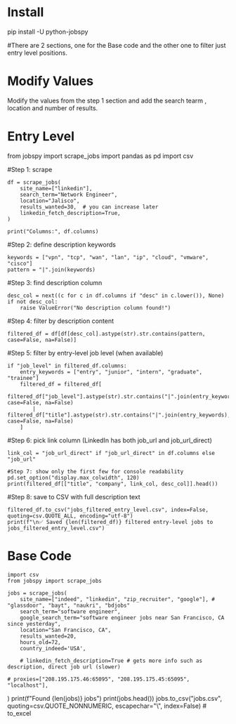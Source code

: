 # Install

pip install -U python-jobspy

#There are 2 sections, one for the Base code and the other one to filter just entry level positions.

# Modify Values

Modify the values from the step 1 section and add the search tearm , location and number of results.

# Entry Level

from jobspy import scrape_jobs
import pandas as pd
import csv

#Step 1: scrape
```
df = scrape_jobs(
    site_name=["linkedin"],
    search_term="Network Engineer",
    location="Jalisco",
    results_wanted=30,  # you can increase later
    linkedin_fetch_description=True,
)

print("Columns:", df.columns)
```
#Step 2: define description keywords

```
keywords = ["vpn", "tcp", "wan", "lan", "ip", "cloud", "vmware", "cisco"]
pattern = "|".join(keywords)

```
#Step 3: find description column
```
desc_col = next((c for c in df.columns if "desc" in c.lower()), None)
if not desc_col:
    raise ValueError("No description column found!")
```
#Step 4: filter by description content
```
filtered_df = df[df[desc_col].astype(str).str.contains(pattern, case=False, na=False)]
```

#Step 5: filter by entry-level job level (when available)

```
if "job_level" in filtered_df.columns:
    entry_keywords = ["entry", "junior", "intern", "graduate", "trainee"]
    filtered_df = filtered_df[
        filtered_df["job_level"].astype(str).str.contains("|".join(entry_keywords), case=False, na=False)
        | filtered_df["title"].astype(str).str.contains("|".join(entry_keywords), case=False, na=False)
    ]
```

#Step 6: pick link column (LinkedIn has both job_url and job_url_direct)

```
link_col = "job_url_direct" if "job_url_direct" in df.columns else "job_url"
```

```
#Step 7: show only the first few for console readability
pd.set_option("display.max_colwidth", 120)
print(filtered_df[["title", "company", link_col, desc_col]].head())
```

#Step 8: save to CSV with full description text
```
filtered_df.to_csv("jobs_filtered_entry_level.csv", index=False, quoting=csv.QUOTE_ALL, encoding="utf-8")
print(f"\n✅ Saved {len(filtered_df)} filtered entry-level jobs to jobs_filtered_entry_level.csv")
```

# Base Code

```
import csv
from jobspy import scrape_jobs

jobs = scrape_jobs(
    site_name=["indeed", "linkedin", "zip_recruiter", "google"], # "glassdoor", "bayt", "naukri", "bdjobs"
    search_term="software engineer",
    google_search_term="software engineer jobs near San Francisco, CA since yesterday",
    location="San Francisco, CA",
    results_wanted=20,
    hours_old=72,
    country_indeed='USA',
    
    # linkedin_fetch_description=True # gets more info such as description, direct job url (slower)

```
    # proxies=["208.195.175.46:65095", "208.195.175.45:65095", "localhost"],
)
print(f"Found {len(jobs)} jobs")
print(jobs.head())
jobs.to_csv("jobs.csv", quoting=csv.QUOTE_NONNUMERIC, escapechar="\\", index=False) # to_excel


